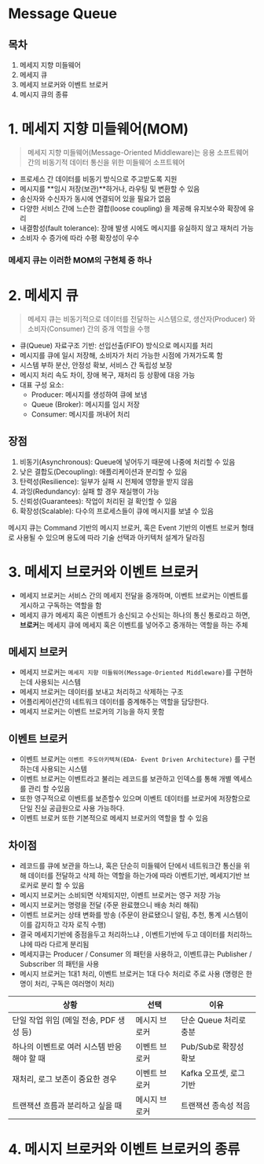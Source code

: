 # Message Queue

## 목차
1. 메세지 지향 미들웨어
2. 메세지 큐
3. 메세지 브로커와 이벤트 브로커
4. 메시지 큐의 종류

# 1. 메세지 지향 미들웨어(MOM)

> 메세지 지향 미들웨어(Message-Oriented Middleware)는 응용 소프트웨어 간의 비동기적 데이터 통신을 위한 미들웨어 소프트웨어

- 프로세스 간 데이터를 비동기 방식으로 주고받도록 지원
- 메시지를 **임시 저장(보관)**하거나, 라우팅 및 변환할 수 있음
- 송신자와 수신자가 동시에 연결되어 있을 필요가 없음
- 다양한 서비스 간에 느슨한 결합(loose coupling) 을 제공해 유지보수와 확장에 유리
- 내결함성(fault tolerance): 장애 발생 시에도 메시지를 유실하지 않고 재처리 가능
- 소비자 수 증가에 따라 수평 확장성이 우수

### 메세지 큐는 이러한 MOM의 구현체 중 하나

# 2. 메세지 큐

> 메세지 큐는 비동기적으로 데이터를 전달하는 시스템으로, 생산자(Producer) 와 소비자(Consumer) 간의 중개 역할을 수행

- 큐(Queue) 자료구조 기반: 선입선출(FIFO) 방식으로 메시지를 처리
- 메시지를 큐에 일시 저장해, 소비자가 처리 가능한 시점에 가져가도록 함
- 시스템 부하 분산, 안정성 확보, 서비스 간 독립성 보장
- 메시지 처리 속도 차이, 장애 복구, 재처리 등 상황에 대응 가능
- 대표 구성 요소:
  - Producer: 메시지를 생성하여 큐에 보냄
  - Queue (Broker): 메시지를 임시 저장
  - Consumer: 메시지를 꺼내어 처리
 
## 장점
1. 비동기(Asynchronous): Queue에 넣어두기 때문에 나중에 처리할 수 있음
2. 낮은 결합도(Decoupling): 애플리케이션과 분리할 수 있음
3. 탄력성(Resilience): 일부가 실패 시 전체에 영향을 받지 않음
4. 과잉(Redundancy): 실패 할 경우 재실행이 가능
5. 신뢰성(Guarantees): 작업이 처리된 걸 확인할 수 있음
6. 확장성(Scalable): 다수의 프로세스들이 큐에 메시지를 보낼 수 있음

메시지 큐는 Command 기반의 메시지 브로커, 혹은 Event 기반의 이벤트 브로커 형태로 사용될 수 있으며 용도에 따라 기술 선택과 아키텍처 설계가 달라짐

# 3. 메세지 브로커와 이벤트 브로커
- 메세지 브로커는 서비스 간의 메세지 전달을 중개하며, 이벤트 브로커는 이벤트를 게시하고 구독하는 역할을 함
- 메세지 큐가 메세지 혹은 이벤트가 송신되고 수신되는 하나의 통신 통로라고 하면, **브로커**는 메세지 큐에 메세지 혹은 이벤트를 넣어주고 중개하는 역할을 하는 주체

## 메세지 브로커
- 메세지 브로커는 `메세지 지향 미들워어(Message-Oriented Middleware)`를 구현하는데 사용되는 시스템
- 메세지 브로커는 데이터를 보내고 처리하고 삭제하는 구조
- 어플리케이션간의 네트워크 데이터를 중계해주는 역할을 담당한다.
- 메세지 브로커는 이벤트 브로커의 기능을 하지 못함

## 이벤트 브로커
- 이벤트 브로커는 `이벤트 주도아키텍쳐(EDA- Event Driven Architecture)` 를 구현하는데 사용되는 시스템
- 이벤트 브로커는 이벤트라고 불리는 레코드를 보관하고 인덱스를 통해 개별 엑세스를 관리 할 수있음
- 또한 영구적으로 이벤트를 보존할수 있으며 이벤트 데이터를 브로커에 저장함으로 단일 진실 공급원으로 사용 가능하다.
- 이벤트 브로커 또한 기본적으로 메세지 브로커의 역할을 할 수 있음

## 차이점
- 레코드를 큐에 보관을 하느냐, 혹은 단순히 미들웨어 단에서 네트워크간 통신을 위해 데이터를 전달하고 삭제 하는 역할을 하는가에 따라 이벤트기반, 메세지기반 브로커로 분리 할 수 있음
- 메시지 브로커는 소비되면 삭제되지만, 이벤트 브로커는 영구 저장 가능
- 메시지 브로커는 명령을 전달 (주문 완료했으니 배송 처리 해줘)
- 이벤트 브로커는 상태 변화를 방송 (주문이 완료됐으니 알림, 추천, 통계 시스템이 이를 감지하고 각자 로직 수행)
- 결국 메세지기반에 중점을두고 처리하느냐 , 이벤트기반에 두고 데이터를 처리하느냐에 따라 다르게 분리됨
- 메세지큐는 Producer / Consumer 의 패턴을 사용하고, 이벤트큐는 Publisher / Subscriber 의 패턴을 사용
- 메시지 브로커는 1대1 처리, 이벤트 브로커는 1대 다수 처리로 주로 사용 (명령은 한명이 처리, 구독은 여러명이 처리)

|상황|선택|이유|
| --- | --- | --- |
|단일 작업 위임 (메일 전송, PDF 생성 등) |메시지 브로커|단순 Queue 처리로 충분|
|하나의 이벤트로 여러 시스템 반응해야 할 때	|이벤트 브로커	|Pub/Sub로 확장성 확보|
|재처리, 로그 보존이 중요한 경우	|이벤트 브로커|	Kafka 오프셋, 로그 기반|
|트랜잭션 흐름과 분리하고 싶을 때|	메시지 브로커| 트랜잭션 종속성 적음|

# 4. 메시지 브로커와 이벤트 브로커의 종류
